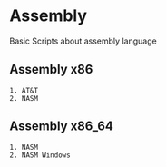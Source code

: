 # Assembly

Basic Scripts about assembly language

## Assembly x86

    1. AT&T
    2. NASM

## Assembly x86_64

    1. NASM
    2. NASM Windows
